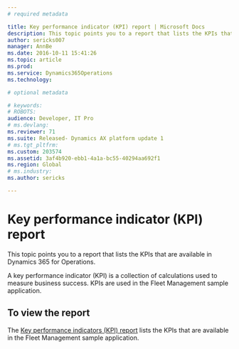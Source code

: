 ```yaml
---
# required metadata

title: Key performance indicator (KPI) report | Microsoft Docs
description: This topic points you to a report that lists the KPIs that are available in Dynamics 365 for Operations.
author: sericks007
manager: AnnBe
ms.date: 2016-10-11 15:41:26
ms.topic: article
ms.prod: 
ms.service: Dynamics365Operations
ms.technology: 

# optional metadata

# keywords: 
# ROBOTS: 
audience: Developer, IT Pro
# ms.devlang: 
ms.reviewer: 71
ms.suite: Released- Dynamics AX platform update 1
# ms.tgt_pltfrm: 
ms.custom: 203574
ms.assetid: 3af4b920-ebb1-4a1a-bc55-40294aa692f1
ms.region: Global
# ms.industry: 
ms.author: sericks

---
```


# Key performance indicator (KPI) report

This topic points you to a report that lists the KPIs that are available in Dynamics 365 for Operations.

A key performance indicator (KPI) is a collection of calculations used to measure business success. KPIs are used in the Fleet Management sample application.

## To view the report
The [Key performance indicators (KPI) report](https://mbs.microsoft.com/customersource/northamerica/AX/downloads/reports/axtechrefrep) lists the KPIs that are available in the Fleet Management sample application.

